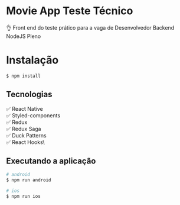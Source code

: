 #  Movie App Teste Técnico
👌 Front end do teste prático para a vaga de Desenvolvedor Backend NodeJS Pleno

# Instalação

```bash
$ npm install
```

## Tecnologias

:white_check_mark: React Native\
:white_check_mark: Styled-components\
:white_check_mark: Redux\
:white_check_mark: Redux Saga\
:white_check_mark: Duck Patterns\
:white_check_mark: React Hooks\

## Executando a aplicação

```bash
# android
$ npm run android 

# ios
$ npm run ios
```

